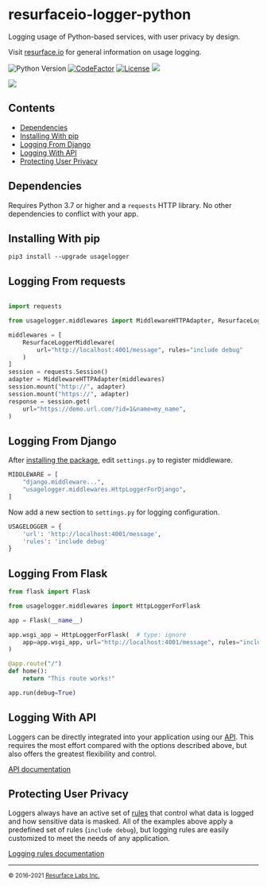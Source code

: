 # resurfaceio-logger-python

Logging usage of Python-based services, with user privacy by design.

Visit <a href="https://resurface.io">resurface.io</a> for general information on usage logging.

![Python Version](https://img.shields.io/badge/python-3.7+-blue?style=for-the-badge&logo=python) [![CodeFactor](https://www.codefactor.io/repository/github/resurfaceio/logger-python/badge?style=for-the-badge)](https://www.codefactor.io/repository/github/resurfaceio/logger-python) [![License](https://img.shields.io/github/license/resurfaceio/logger-python?style=for-the-badge)](https://github.com/resurfaceio/logger-python/blob/master/LICENSE) <a href="https://github.com/resurfaceio/logger-python/blob/master/CONTRIBUTING.md" target="_blank" title="Contributions are welcome"><img src="https://img.shields.io/badge/contributions-welcome-green.svg?style=for-the-badge"></a>

<a href="https://badge.fury.io/py/usagelogger" target="_blank" title="PyPI version"><img src="https://badge.fury.io/py/usagelogger.svg"></a>

## Contents

<ul>
<li><a href="#dependencies">Dependencies</a></li>
<li><a href="#installing_with_pip">Installing With pip</a></li>
<li><a href="#logging_from_django">Logging From Django</a></li>
<li><a href="#logging_with_api">Logging With API</a></li>
<li><a href="#privacy">Protecting User Privacy</a></li>
</ul>

<a name="dependencies"/>

## Dependencies

Requires Python 3.7 or higher and a `requests` HTTP library. No other dependencies to conflict with your app.

<a name="installing_with_pip"/>

## Installing With pip

```
pip3 install --upgrade usagelogger
```

<a name="logging_from_requests"/>

## Logging From requests

```python

import requests

from usagelogger.middlewares import MiddlewareHTTPAdapter, ResurfaceLoggerMiddleware

middlewares = [
    ResurfaceLoggerMiddleware(
        url="http://localhost:4001/message", rules="include debug"
    )
]
session = requests.Session()
adapter = MiddlewareHTTPAdapter(middlewares)
session.mount("http://", adapter)
session.mount("https://", adapter)
response = session.get(
    url="https://demo.url.com/?id=1&name=my_name",
)

```

<a name="logging_from_django"/>

## Logging From Django

After <a href="#installing_with_pip">installing the package</a>, edit `settings.py` to register middleware.

```python
MIDDLEWARE = [
    "django.middleware...",
    "usagelogger.middlewares.HttpLoggerForDjango",
]
```

Now add a new section to `settings.py` for logging configuration.

```python
USAGELOGGER = {
    'url': 'http://localhost:4001/message',
    'rules': 'include debug'
}
```

<a name="logging_from_flask"/>

## Logging From Flask

```python
from flask import Flask

from usagelogger.middlewares import HttpLoggerForFlask

app = Flask(__name__)

app.wsgi_app = HttpLoggerForFlask(  # type: ignore
    app=app.wsgi_app, url="http://localhost:4001/message", rules="include debug"
)

@app.route("/")
def home():
    return "This route works!"

app.run(debug=True)

```

<a name="logging_with_api"/>

## Logging With API

Loggers can be directly integrated into your application using our [API](API.md). This requires the most effort compared with
the options described above, but also offers the greatest flexibility and control.

[API documentation](API.md)

<a name="privacy"/>

## Protecting User Privacy

Loggers always have an active set of <a href="https://resurface.io/rules.html">rules</a> that control what data is logged
and how sensitive data is masked. All of the examples above apply a predefined set of rules (`include debug`),
but logging rules are easily customized to meet the needs of any application.

<a href="https://resurface.io/rules.html">Logging rules documentation</a>

---

<small>&copy; 2016-2021 <a href="https://resurface.io">Resurface Labs Inc.</a></small>

```

```
